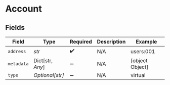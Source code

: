 # Account


## Fields

| Field              | Type               | Required           | Description        | Example            |
| ------------------ | ------------------ | ------------------ | ------------------ | ------------------ |
| `address`          | *str*              | :heavy_check_mark: | N/A                | users:001          |
| `metadata`         | Dict[str, *Any*]   | :heavy_minus_sign: | N/A                | [object Object]    |
| `type`             | *Optional[str]*    | :heavy_minus_sign: | N/A                | virtual            |